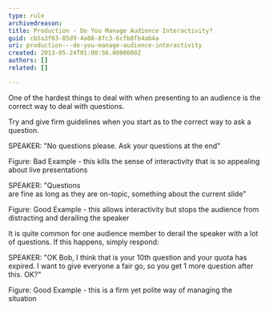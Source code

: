 ```yaml
---
type: rule
archivedreason: 
title: Production - Do You Manage Audience Interactivity?
guid: cb5a3f63-85d9-4a08-8fc3-6cfb8fb4ab4a
uri: production---do-you-manage-audience-interactivity
created: 2013-05-24T01:08:56.0000000Z
authors: []
related: []

---
```


One of the hardest things to deal with when presenting to an audience is the correct way to deal with questions. 
<!--endintro-->

Try and give firm guidelines when you start as to the correct way to ask a question.

SPEAKER: "No questions please. Ask your questions at the end"

Figure: Bad Example - this kills the sense of interactivity that is so appealing about live presentations

SPEAKER: "Questions<br>are fine as long as they are on-topic, something about the current slide"

Figure: Good Example - this allows interactivity but stops the audience from distracting and derailing the speaker

It is quite common for one audience member to derail the speaker with a lot of questions. If this happens, simply respond:

SPEAKER: "OK Bob, I think that is your 10th question and your quota has expired. I want to give everyone a fair go, so you get 1 more question after this. OK?"

Figure: Good Example - this is a firm yet polite way of managing the situation
